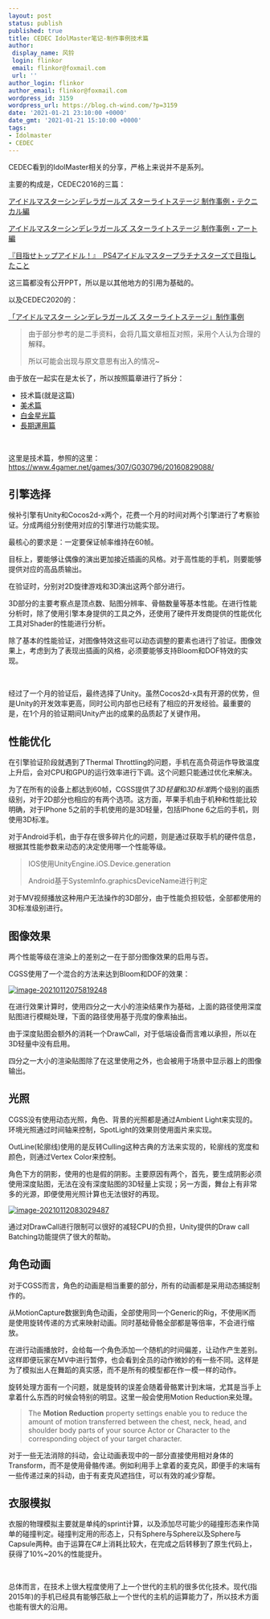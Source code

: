 ```yaml
---
layout: post
status: publish
published: true
title: CEDEC IdolMaster笔记-制作事例技术篇
author:
 display_name: 风铃
 login: flinkor
 email: flinkor@foxmail.com
 url: ''
author_login: flinkor
author_email: flinkor@foxmail.com
wordpress_id: 3159
wordpress_url: https://blog.ch-wind.com/?p=3159
date: '2021-01-21 23:10:00 +0000'
date_gmt: '2021-01-21 15:10:00 +0000'
tags:
- Idolmaster
- CEDEC
---
```

CEDEC看到的IdolMaster相关的分享，严格上来说并不是系列。


主要的构成是，CEDEC2016的三篇：


[アイドルマスターシンデレラガールズ スターライトステージ 制作事例・テクニカル編](https://cedec.cesa.or.jp/2016/session/ENG/3515.html)


[アイドルマスターシンデレラガールズ スターライトステージ 制作事例・アート編](https://cedec.cesa.or.jp/2016/session/VA/4787.html)


[『目指せトップアイドル！』　PS4アイドルマスタープラチナスターズで目指したこと](https://cedec.cesa.or.jp/2016/session/VA/3727.html)


这三篇都没有公开PPT，所以是以其他地方的引用为基础的。


以及CEDEC2020的：


[「アイドルマスター シンデレラガールズ スターライトステージ」制作事例](https://cedil.cesa.or.jp/cedil_sessions/view/2315)



> 由于部分参考的是二手资料，会将几篇文章相互对照，采用个人认为合理的解释。
> 
> 
> 所以可能会出现与原文意思有出入的情况~
> 
> 


由于放在一起实在是太长了，所以按照篇章进行了拆分：


* 技术篇(就是这篇)
* [美术篇](https://blog.ch-wind.com/cedec-idol-master-notes-art/)
* [白金星光篇](https://blog.ch-wind.com/cedec-idol-master-notes-platinum-stars/)
* [長期運用篇](https://blog.ch-wind.com/cedec-idol-master-notes-iteration/)


 


这里是技术篇，参照的这里：<https://www.4gamer.net/games/307/G030796/20160829088/>


## 引擎选择


候补引擎有Unity和Cocos2d-x两个，花费一个月的时间对两个引擎进行了考察验证。分成两组分别使用对应的引擎进行功能实现。


最核心的要求是：一定要保证帧率维持在60帧。


目标上，要能够让偶像的演出更加接近插画的风格。对于高性能的手机，则要能够提供对应的高品质输出。


在验证时，分别对2D旋律游戏和3D演出这两个部分进行。


3D部分的主要考察点是顶点数、贴图分辨率、骨骼数量等基本性能。在进行性能分析时，除了使用引擎本身提供的工具之外，还使用了硬件开发商提供的性能优化工具对Shader的性能进行分析。


除了基本的性能验证，对图像特效这些可以动态调整的要素也进行了验证。图像效果上，考虑到为了表现出插画的风格，必须要能够支持Bloom和DOF特效的实现。


 


经过了一个月的验证后，最终选择了Unity。虽然Cocos2d-x具有开源的优势，但是Unity的开发效率更高，同时公司内部也已经有了相应的开发经验。最重要的是，在1个月的验证期间Unity产出的成果的品质起了关键作用。


## 性能优化


在引擎验证阶段就遇到了Thermal Throttling的问题，手机在高负荷运作导致温度上升后，会对CPU和GPU的运行效率进行下调。这个问题只能通过优化来解决。


为了在所有的设备上都达到60帧，CGSS提供了*3D轻量*和*3D标准*两个级别的画质级别，对于2D部分也相应的有两个选项。这方面，苹果手机由于机种和性能比较明确，对于IPhone 5之前的手机使用的是3D轻量，包括IPhone 6之后的手机，则使用3D标准。


对于Android手机，由于存在很多碎片化的问题，则是通过获取手机的硬件信息，根据其性能参数来动态的决定使用哪一个性能等级。



> IOS使用UnityEngine.iOS.Device.generation
> 
> 
> Android基于SystemInfo.graphicsDeviceName进行判定
> 
> 


对于MV视频播放这种用户无法操作的3D部分，由于性能负担较低，全部都使用的3D标准级别进行。


## 图像效果


两个性能等级在渲染上的差别之一在于部分图像效果的启用与否。


CGSS使用了一个混合的方法来达到Bloom和DOF的效果：


[![image-20210112075819248](https://blog.ch-wind.com/wp-content/uploads/2021/01/image-20210112075819248_thumb.png "image-20210112075819248")](https://blog.ch-wind.com/wp-content/uploads/2021/01/image-20210112075819248.png)


在进行效果计算时，使用四分之一大小的渲染结果作为基础，上面的路径使用深度贴图进行模糊处理，下面的路径使用基于亮度的像素抽出。


由于深度贴图会额外的消耗一个DrawCall，对于低端设备而言难以承担，所以在3D轻量中没有启用。


四分之一大小的渲染贴图除了在这里使用之外，也会被用于场景中显示器上的图像输出。


## 光照


CGSS没有使用动态光照，角色、背景的光照都是通过Ambient Light来实现的。环境光照通过时间轴来控制，SpotLight的效果则使用面片来实现。


OutLine(轮廓线)使用的是反转Culling这种古典的方法来实现的，轮廓线的宽度和颜色，则通过Vertex Color来控制。


角色下方的阴影，使用的也是假的阴影。主要原因有两个，首先，要生成阴影必须使用深度贴图，无法在没有深度贴图的3D轻量上实现；另一方面，舞台上有非常多的光源，即便使用光照计算也无法很好的再现。


[![image-20210112083029487](https://blog.ch-wind.com/wp-content/uploads/2021/01/image-20210112083029487_thumb.png "image-20210112083029487")](https://blog.ch-wind.com/wp-content/uploads/2021/01/image-20210112083029487.png)


通过对DrawCall进行限制可以很好的减轻CPU的负担，Unity提供的Draw call Batching功能提供了很大的帮助。


## 角色动画


对于CGSS而言，角色的动画是相当重要的部分，所有的动画都是采用动态捕捉制作的。


从MotionCapture数据到角色动画，全部使用同一个Generic的Rig，不使用IK而是使用旋转传递的方式来映射动画。同时基础骨骼全部都是等倍率，不会进行缩放。


在进行动画播放时，会给每一个角色添加一个随机的时间偏差，让动作产生差别。这样即便玩家在MV中进行暂停，也会看到全员的动作微妙的有一些不同。这样是为了模拟出人在舞蹈的真实感，而不是所有的模型都在作一模一样的动作。


旋转处理方面有一个问题，就是旋转的误差会随着骨骼累计到末端，尤其是当手上拿着什么东西的时候会特别的明显。这里一般会使用Motion Reduction来处理。



> The **Motion Reduction** property settings enable you to reduce the amount of motion transferred between the chest, neck, head, and shoulder body parts of your source Actor or Character to the corresponding object of your target character.
> 
> 


对于一些无法消除的抖动，会让动画表现中的一部分直接使用相对身体的Transform，而不是使用骨骼传递。例如利用手上拿着的麦克风，即便手的末端有一些传递过来的抖动，由于有麦克风遮挡住，可以有效的减少穿帮。


## 衣服模拟


衣服的物理模拟主要就是单纯的sprint计算，以及添加尽可能少的碰撞形态来作简单的碰撞判定。碰撞判定用的形态上，只有Sphere与Sphere以及Sphere与Capsule两种。由于运算在C#上消耗比较大，在完成之后转移到了原生代码上，获得了10%~20%的性能提升。


 


总体而言，在技术上很大程度使用了上一个世代的主机的很多优化技术。现代(指2015年)的手机已经具有能够匹敌上一个世代的主机的运算能力了，所以技术方面也能有很大的沿用。


